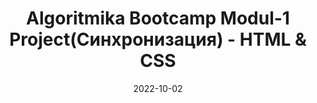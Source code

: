 ---
title: Algoritmika Bootcamp Modul-1 Project(Синхронизация) - HTML & CSS
date: 2022-10-02
url: https://github.com/Cannibalhulk/modul-1-algoritmika-layihe
---